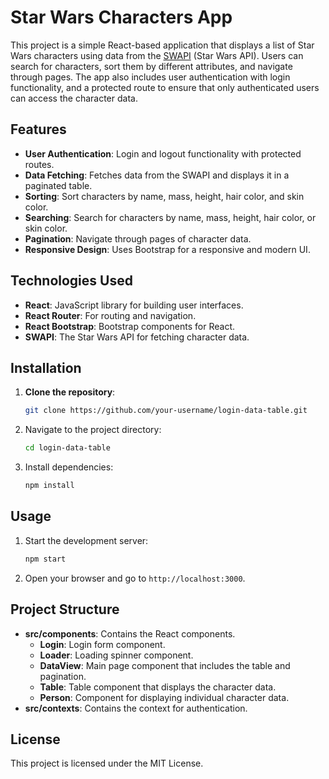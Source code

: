 # Star Wars Characters App

This project is a simple React-based application that displays a list of Star Wars characters using data from the [SWAPI](https://swapi.dev/) (Star Wars API). Users can search for characters, sort them by different attributes, and navigate through pages. The app also includes user authentication with login functionality, and a protected route to ensure that only authenticated users can access the character data.

## Features

- **User Authentication**: Login and logout functionality with protected routes.
- **Data Fetching**: Fetches data from the SWAPI and displays it in a paginated table.
- **Sorting**: Sort characters by name, mass, height, hair color, and skin color.
- **Searching**: Search for characters by name, mass, height, hair color, or skin color.
- **Pagination**: Navigate through pages of character data.
- **Responsive Design**: Uses Bootstrap for a responsive and modern UI.

## Technologies Used

- **React**: JavaScript library for building user interfaces.
- **React Router**: For routing and navigation.
- **React Bootstrap**: Bootstrap components for React.
- **SWAPI**: The Star Wars API for fetching character data.

## Installation

1. **Clone the repository**:
   ```bash
   git clone https://github.com/your-username/login-data-table.git
2. Navigate to the project directory:
   ```bash
   cd login-data-table
3. Install dependencies:
   ```bash
   npm install

## Usage

1. Start the development server:
    ```bash
    npm start
2. Open your browser and go to `http://localhost:3000`.

## Project Structure

- **src/components**: Contains the React components.
  - **Login**: Login form component.
  - **Loader**: Loading spinner component.
  - **DataView**: Main page component that includes the table and pagination.
  - **Table**: Table component that displays the character data.
  - **Person**: Component for displaying individual character data.
- **src/contexts**: Contains the context for authentication.

## License
This project is licensed under the MIT License.
